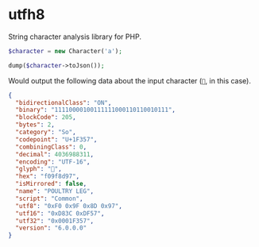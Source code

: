 # utfh8

String character analysis library for PHP.

```php
$character = new Character('a');

dump($character->toJson());
```

Would output the following data about the input character (`🍗`, in this case).

```json
{
  "bidirectionalClass": "ON",
  "binary": "11110000100111111000110110010111",
  "blockCode": 205,
  "bytes": 2,
  "category": "So",
  "codepoint": "U+1F357",
  "combiningClass": 0,
  "decimal": 4036988311,
  "encoding": "UTF-16",
  "glyph": "🍗",
  "hex": "f09f8d97",
  "isMirrored": false,
  "name": "POULTRY LEG",
  "script": "Common",
  "utf8": "0xF0 0x9F 0x8D 0x97",
  "utf16": "0xD83C 0xDF57",
  "utf32": "0x0001F357",
  "version": "6.0.0.0"
}

```
